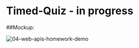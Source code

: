 # Timed-Quiz - in progress
##Mockup:

![04-web-apis-homework-demo](https://user-images.githubusercontent.com/81785012/119292248-3e415d80-bc0d-11eb-82b9-7e3d0c3d68bb.gif)
